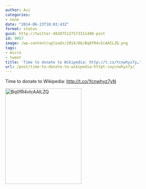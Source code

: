 ```yaml
---
author: Avi
categories:
- none
date: "2014-06-23T10:03:43Z"
format: status
guid: http://twitter-481075127573311488-post
id: 9057
image: /wp-content/uploads/2014/06/Bq0fR4vIcAAILZQ.png
tags:
- micro
- tweet
title: 'Time to donate to Wikipedia: http://t.co/Ycnwhyz7y…'
url: /post/time-to-donate-to-wikipedia-httpt-coycnwhyz7y/
---
```

Time to donate to Wikipedia: http://t.co/Ycnwhyz7yN

<img width="240" height="300" src="http://aviflax.com/wp-content/uploads/2014/06/Bq0fR4vIcAAILZQ.png" class="attachment-medium" alt="Bq0fR4vIcAAILZQ" />